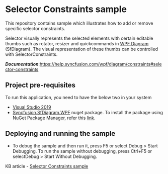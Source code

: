 # Selector Constraints sample
This repository contains sample which illustrates how to add or remove specific selector constraints.

Selector visually represents the selected elements with certain editable thumbs such as rotator, resizer and quickcommands in [WPF Diagram](https://www.syncfusion.com/wpf-controls/diagram) (SfDiagram). The visual representation of these thumbs can be controlled with SelectorConstraints.

__*Documentation*__:https://help.syncfusion.com/wpf/diagram/constraints#selector-constraints

## Project pre-requisites
To run this application, you need to have the below two in your system

* [Visual Studio 2019](https://www.visualstudio.com/wpf-vs)
* [Syncfusion.SfDiagram.WPF](https://www.nuget.org/packages/Syncfusion.SfDiagram.WPF/) nuget package. To install the package using NuGet Package Manager, refer this [link](https://docs.microsoft.com/en-us/nuget/quickstart/install-and-use-a-package-in-visual-studio#nuget-package-manager).

## Deploying and running the sample
* To debug the sample and then run it, press F5 or select Debug > Start Debugging. To run the sample without debugging, press Ctrl+F5 or selectDebug > Start Without Debugging.

KB article - [Selector Constraints sample](https://www.syncfusion.com/kb/6229/how-to-remove-rotator-of-the-node-in-wpf-diagram-sfdiagram)
